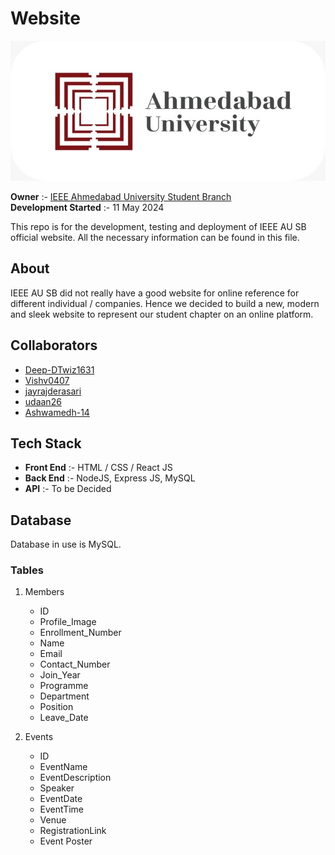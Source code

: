 # Website

![Ahmedabd University Logo](/README%20Pictures/AHDUNI%20Logo.jpg "Ahmedabad University")

**Owner** :- [IEEE Ahmedabad University Student Branch](https://github.com/IEEE-Ahmedabad-University-SB-Official)  
**Development Started** :- 11 May 2024

This repo is for the development, testing and deployment of IEEE AU SB official website.
All the necessary information can be found in this file.

## About

IEEE AU SB did not really have a good website for online reference for different individual / companies. Hence we decided to build a new, modern and sleek website to represent our student chapter on an online platform.

## Collaborators

- [Deep-DTwiz1631](https://github.com/Deep-DTwiz1631)
- [Vishv0407](https://github.com/Vishv0407)
- [jayrajderasari](https://github.com/jayrajderasari)
- [udaan26](https://github.com/udaan26)
- [Ashwamedh-14](https://github.com/Ashwamedh-14)

## Tech Stack

- **Front End** :- HTML / CSS / React JS
- **Back End** :- NodeJS, Express JS, MySQL
- **API** :- To be Decided

## Database

Database in use is MySQL.

### Tables

1. Members
    - ID
    - Profile_Image
    - Enrollment_Number
    - Name
    - Email
    - Contact_Number
    - Join_Year
    - Programme
    - Department
    - Position
    - Leave_Date

2. Events
    - ID
    - EventName
    - EventDescription
    - Speaker
    - EventDate
    - EventTime
    - Venue
    - RegistrationLink
    - Event Poster
